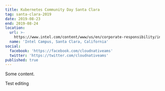 ```yaml
---
title: Kubernetes Community Day Santa Clara
tag: santa-clara-2019
date: 2019-08-23
end: 2019-08-24
location:
  url: >-
    https://www.intel.com/content/www/us/en/corporate-responsibility/intel-in-california.html
  name: 'Intel Campus, Santa Clara, California'
social:
  facebook: 'https://facebook.com/cloudnativeams'
  twitter: 'https://twitter.com/cloudnativeams'
published: true
---
```


Some content.

Test editing

